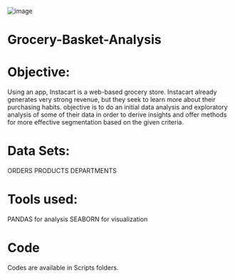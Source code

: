 ![image](https://user-images.githubusercontent.com/108222665/175818264-894550cf-fa7a-4d4a-bd7c-a57b3eee1961.png
)
# Grocery-Basket-Analysis

# Objective:
Using an app, Instacart is a web-based grocery store. Instacart already generates very strong revenue, but they seek to learn more about their purchasing habits. objective is to do an initial data analysis and exploratory analysis of some of their data in order to derive insights and offer methods for more effective segmentation based on the given criteria.
# Data Sets:
ORDERS
PRODUCTS
DEPARTMENTS
# Tools used:
PANDAS for analysis
SEABORN for visualization
# Code
Codes are available in Scripts folders.
